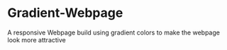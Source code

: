 # Gradient-Webpage

A responsive Webpage build using gradient colors to make the webpage look more attractive
